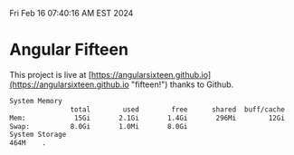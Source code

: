 Fri Feb 16 07:40:16 AM EST 2024

# Angular Fifteen


This project is live at [https://angularsixteen.github.io](https://angularsixteen.github.io "fifteen!") thanks to Github.

```bash
System Memory
               total        used        free      shared  buff/cache   available
Mem:            15Gi       2.1Gi       1.4Gi       296Mi        12Gi        13Gi
Swap:          8.0Gi       1.0Mi       8.0Gi
System Storage
464M	.
```
